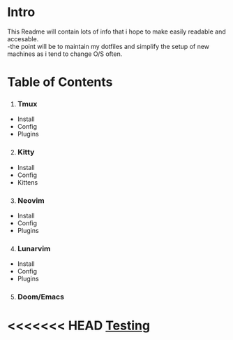 # Intro 



<p> This Readme will contain lots of info that i hope to make easily readable and accesable.<br>
-the point will be to maintain my dotfiles and simplify the setup of new machines as i tend to change O/S often.
</p>  

# Table of Contents  

1. ### Tmux  
  - Install  
  - Config  
  - Plugins  
2. ### Kitty  
  - Install  
  - Config  
  - Kittens  
3. ### Neovim  
  - Install  
  - Config  
  - Plugins  
4. ### Lunarvim  
  - Install
  - Config
  - Plugins  
5. ### Doom/Emacs
  
<<<<<<< HEAD
[Testing](https://github.com/mavenjinx/.dotfiles/blob/main/README.md)
=======
